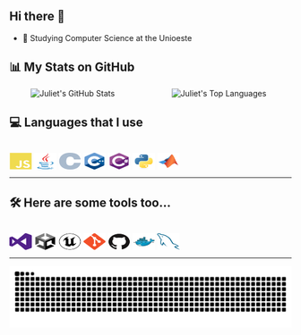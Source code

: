 ## Hi there 👋


- 🔭 Studying Computer Science at the Unioeste


## 📊 My Stats on GitHub


<div align="left" style="display: flex; justify-content: center; gap: 20px;">
  <img src="https://github-readme-stats.vercel.app/api?username=letsExe&show_icons=true&theme=vision-friendly-dark" alt="Juliet's GitHub Stats" width="46%"> 
  <img src="https://github-readme-stats.vercel.app/api/top-langs/?username=letsExe&hide=html&layout=compact&theme=vision-friendly-dark" width="35%" alt="Juliet's Top Languages">
</div>

## 💻 Languages that I use

<div style="display: inline_block"><br>
  <img align="center" alt="JavaScript" height="30" width="40" src="https://raw.githubusercontent.com/devicons/devicon/master/icons/javascript/javascript-plain.svg">
  <img align="center" alt="Java" height="30" width="40" src="https://raw.githubusercontent.com/devicons/devicon/master/icons/java/java-original.svg">
  <img align="center" alt="C" height="30" width="40" src="https://raw.githubusercontent.com/devicons/devicon/master/icons/c/c-original.svg">
  <img align="center" alt="C++" height="30" width="40" src="https://raw.githubusercontent.com/devicons/devicon/master/icons/cplusplus/cplusplus-original.svg">
  <img align="center" alt="C#" height="30" width="40" src="https://raw.githubusercontent.com/devicons/devicon/master/icons/csharp/csharp-original.svg">
  <img align="center" alt="Python" height="30" width="40" src="https://raw.githubusercontent.com/devicons/devicon/master/icons/python/python-original.svg">
  <img align="center" alt="Matlab" height="30" width="40" src="https://raw.githubusercontent.com/devicons/devicon/master/icons/matlab/matlab-original.svg">
</div>

---

## 🛠️ Here are some tools too...

<div style="display: inline_block"><br>
  <img align="center" alt="VSCode" height="30" width="40" src="https://raw.githubusercontent.com/devicons/devicon/master/icons/visualstudio/visualstudio-plain.svg">
  <img align="center" alt="Unity" height="30" width="40" src="https://raw.githubusercontent.com/devicons/devicon/master/icons/unity/unity-original.svg">
  <img align="center" alt="Unreal Engine" height="30" width="40" src="https://raw.githubusercontent.com/devicons/devicon/master/icons/unrealengine/unrealengine-original.svg">
  <img align="center" alt="Git" height="30" width="40" src="https://raw.githubusercontent.com/devicons/devicon/master/icons/git/git-original.svg">
  <img align="center" alt="GitHub" height="30" width="40" src="https://raw.githubusercontent.com/devicons/devicon/master/icons/github/github-original.svg">
  <img align="center" alt="Docker" height="30" width="40" src="https://raw.githubusercontent.com/devicons/devicon/master/icons/docker/docker-original.svg">
  <img align="center" alt="SQL" height="30" width="40" src="https://raw.githubusercontent.com/devicons/devicon/master/icons/mysql/mysql-original.svg">
</div>

---
![Snake animation - Dark](https://github.com/letsExe/letsEXE/blob/output/github-contribution-grid-snake-dark.svg?palette=github-dark)

